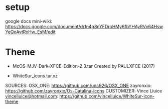 # setup
google docs mini-wiki: https://docs.google.com/document/d/1n4g8nYFDroHMy6fbYHAyRVx64HswYeQoAvtRxHw_EsM/edit


# Theme
- McOS-MJV-Dark-XFCE-Edition-2.3.tar Created by PAULXFCE (2017)

- WhiteSur_icons.tar.xz

SOURCES:
OSX_ONE: https://github.com/unc926/OSX_ONE
zayronxio: https://github.com/zayronxio/Os-Catalina-icons
CUSTOMIZER:
Vince Liuice <vinceliuice@hotmail.com>: https://github.com/vinceliuice/WhiteSur-icon-theme